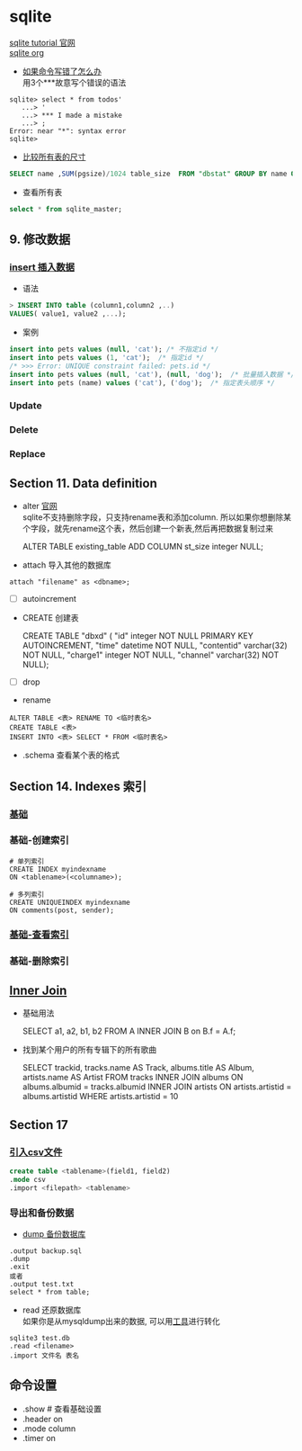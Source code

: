# sqlite
[sqlite tutorial 官网](http://www.sqlitetutorial.net/)  
[sqlite org](https://sqlite.org/index.html)  

* [如果命令写错了怎么办](https://unix.stackexchange.com/questions/291083/sqlite3-command-line-how-do-you-cancel-a-command)  
用3个***故意写个错误的语法
```
sqlite> select * from todos'
   ...> '
   ...> *** I made a mistake
   ...> ;
Error: near "*": syntax error
sqlite>
```

* [比较所有表的尺寸](https://stackoverflow.com/questions/27572387/query-that-returns-the-size-of-a-table-in-a-sqlite-database)
```sql
SELECT name ,SUM(pgsize)/1024 table_size  FROM "dbstat" GROUP BY name ORDER BY table_size desc;
```

* 查看所有表
```sql
select * from sqlite_master;
```

## 9. 修改数据
### [insert 插入数据](https://www.sqlitetutorial.net/sqlite-insert/)
* 语法
```sql
> INSERT INTO table (column1,column2 ,..)  
VALUES( value1,	value2 ,...);
```

* 案例

```sql
insert into pets values (null, 'cat'); /* 不指定id */
insert into pets values (1, 'cat');  /* 指定id */
/* >>> Error: UNIQUE constraint failed: pets.id */
insert into pets values (null, 'cat'), (null, 'dog');  /* 批量插入数据 */
insert into pets (name) values ('cat'), ('dog');  /* 指定表头顺序 */
```

### Update
### Delete
### Replace

## Section 11. Data definition
* alter
[官网](http://www.sqlitetutorial.net/sqlite-alter-table/)  
sqlite不支持删除字段，只支持rename表和添加column. 所以如果你想删除某个字段，就先rename这个表，然后创建一个新表,然后再把数据复制过来


    ALTER TABLE existing_table ADD COLUMN st_size integer NULL;

* attach
导入其他的数据库
```
attach "filename" as <dbname>;
```
* [ ] autoincrement
* CREATE 创建表


    CREATE TABLE "dbxd" (
    "id" integer NOT NULL PRIMARY KEY AUTOINCREMENT, 
    "time" datetime NOT NULL, 
    "contentid" varchar(32) NOT NULL,
    "charge1" integer NOT NULL, 
    "channel" varchar(32) NOT NULL);  

* [ ] drop
* rename
```
ALTER TABLE <表> RENAME TO <临时表名>
CREATE TABLE <表>
INSERT INTO <表> SELECT * FROM <临时表名>
```
* .schema
查看某个表的格式  

## Section 14. Indexes 索引
### [基础](https://www.sqlitetutorial.net/sqlite-index/)
### 基础-创建索引

    # 单列索引
    CREATE INDEX myindexname
    ON <tablename>(<columname>);

    # 多列索引
    CREATE UNIQUEINDEX myindexname
    ON comments(post, sender);


### [基础-查看索引](https://www.sqlitetutorial.net/sqlite-index/#shcb-language-14)
### 基础-删除索引

## [Inner Join](https://www.sqlitetutorial.net/sqlite-inner-join/)
* 基础用法


    SELECT a1, a2, b1, b2
    FROM A
    INNER JOIN B on B.f = A.f;

* 找到某个用户的所有专辑下的所有歌曲


    SELECT
        trackid,
        tracks.name AS Track,
        albums.title AS Album,
        artists.name AS Artist
    FROM
        tracks
    INNER JOIN albums ON albums.albumid = tracks.albumid
    INNER JOIN artists ON artists.artistid = albums.artistid
    WHERE
        artists.artistid = 10

## Section 17
### [引入csv文件](https://www.sqlitetutorial.net/sqlite-import-csv/)

```sql
create table <tablename>(field1, field2)
.mode csv
.import <filepath> <tablename>
```

### 导出和备份数据
* [dump 备份数据库](http://www.sqlitetutorial.net/sqlite-dump/)
```
.output backup.sql
.dump
.exit
或者
.output test.txt
select * from table;
```

* read 还原数据库  
如果你是从mysqldump出来的数据, 可以用[工具](https://github.com/dumblob/mysql2sqlite)进行转化
```
sqlite3 test.db
.read <filename>
.import 文件名 表名
```

## 命令设置
* .show   # 查看基础设置
* .header on
* .mode column
* .timer on
